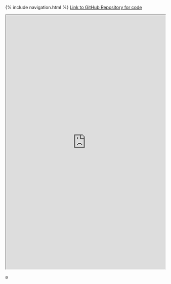 {% include navigation.html %}
<a href="https://github.com/peacekeeper6/Jun-CSP-Project">Link to GitHub Repository for code</a>


<iframe height="800px" width="100%" src="https://replit.com/@TWIYJun/Jun-CSP-Project?lite=true"></iframe>

a
